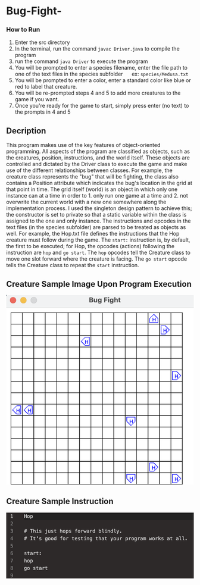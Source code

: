 # Bug-Fight-

### How to Run
1. Enter the src directory
2. In the terminal, run the command `javac Driver.java` to compile the program
3. run the command `java Driver` to execute the program
4. You will be prompted to enter a species filename, enter the file path to one of the text files in the species subfolder
&nbsp;&nbsp;&nbsp;&nbsp; ex: `species/Medusa.txt`
5. You will be prompted to enter a color, enter a standard color like blue or red to label that creature.
6. You will be re-prompted steps 4 and 5 to add more creatures to the game if you want.
7. Once you're ready for the game to start, simply press enter (no text) to the prompts in 4 and 5

## Decription
This program makes use of the key features of object-oriented programming. All aspects of the program are classified as objects, such as the creatures, position, instructions, and the world itself. These objects are controlled and dictated by the Driver class to execute the game and make use of the different relationships between classes. For example, the creature class represents the "bug" that will be fighting, the class also contains a Position attribute which indicates the bug's location in the grid at that point in time. The grid itself (world) is an object in which only one instance can at a time in order to 1. only run one game at a time and 2. not overwrite the current world with a new one somewhere along the implementation process. I used the singleton design pattern to achieve this; the constructor is set to private so that a static variable within the class is assigned to the one and only instance. The instructions and opcodes in the text files (in the species subfolder) are parsed to be treated as objects as well. For example, the Hop.txt file defines the instructions that the Hop creature must follow during the game. The `start:` instruction is, by default, the first to be executed; for Hop, the opcodes (actions) following the instruction are `hop` and `go start`. The `hop` opcodes tell the Creature class to move one slot forward where the creature is facing. The `go start` opcode tells the Creature class to repeat the `start` instruction.

## Creature Sample Image Upon Program Execution
![example1](https://github.com/Diego-428/Bug-Fight-/blob/main/images/hop%20image.png?raw=true)

## Creature Sample Instruction
![example2](https://github.com/Diego-428/Bug-Fight-/blob/main/images/hop%20instruction.png?raw=true)
